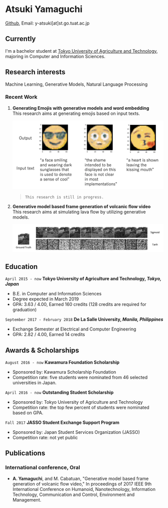 # Atsuki Yamaguchi

[Github](https://github.com/gucci-j), 
Email: y-atsuki[at]st.go.tuat.ac.jp

## Currently

I'm a bachelor student at [Tokyo University of Agriculture and Technology](http://www.tuat.ac.jp/en/), majoring in Computer and Information Sciences.

## Research interests

Machine Learning, Generative Models, Natural Language Processing

### Recent Work

1. __Generating Emojis with generative models and word embedding__  
This research aims at generating emojis based on input texts. 

    ![emoji generated](images/emoji.png)

    > `This research is still in progress.`  

2. __Generative model based frame generation of volcanic flow video__  
This research aims at simulating lava flow by utilizing generative models.

    ![lava flow simulation](images/volcano.png)


## Education

`April 2015 - now`
__Tokyo University of Agriculture and Technology, *Tokyo, Japan*__ 

- B.E. in Computer and Information Sciences
- Degree expected in March 2019
- GPA: 3.63 / 4.00, Earned 160 credits (128 credits are required for graduation)

`September 2017 - February 2018`
__De La Salle University, *Manila, Philippines*__

- Exchange Semester at Electrical and Computer Engineering
- GPA: 2.82 / 4.00, Earned 14 credits

## Awards & Scholarships

`August 2016 - now` __Kawamura Foundation Scholarship__

- Sponsored by: Kawamura Scholarship Foundation
- Competition rate: five students were nominated from 46 selected universities in Japan.

`April 2016 - now` __Outstanding Student Scholarship__

- Sponsored by: Tokyo University of Agriculture and Technology
- Competition rate: the top few percent of students were nominated based on GPA.

`Fall 2017` __JASSO Student Exchange Support Program__

- Sponsored by: Japan Student Services Organization (JASSO)
- Competition rate: not yet public

## Publications
### International conference, Oral
* **A. Yamaguchi**, and M. Cabatuan, "Generative model based frame generation of volcanic flow video," In proceedings of 2017 IEEE 9th International Conference on Humanoid, Nanotechnology, Information Technology, Communication and Control, Environment and Management.

<!-- ### Footer
Last updated: July 2018 -->
